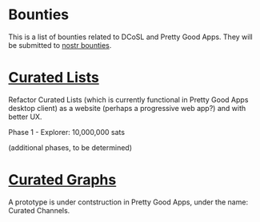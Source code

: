 Bounties
=====

This is a list of bounties related to DCoSL and Pretty Good Apps. They will be submitted to [nostr bounties](https://nostrbounties.com).

# [Curated Lists](./curatedLists)

Refactor Curated Lists (which is currently functional in Pretty Good Apps desktop client) as a website (perhaps a progressive web app?) and with better UX.

Phase 1 - Explorer: 10,000,000 sats

(additional phases, to be determined)

# [Curated Graphs](./curatedGraphs)

A prototype is under contstruction in Pretty Good Apps, under the name: Curated Channels.
